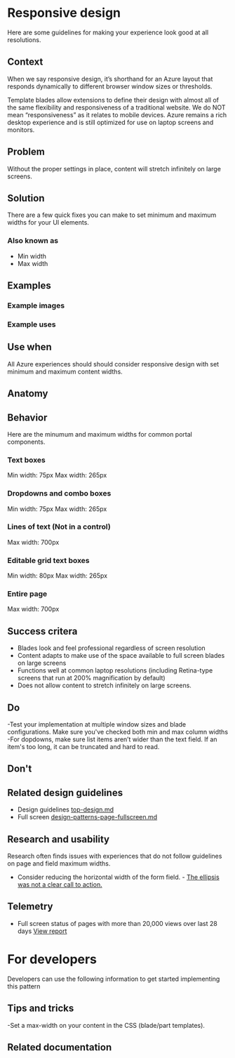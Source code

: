 <a name="responsive-design"></a>
# Responsive design
Here are some guidelines for making your experience look good at all resolutions.

<a name="responsive-design-context"></a>
## Context
When we say responsive design, it’s shorthand for an Azure layout that responds dynamically to different browser window sizes or thresholds.

Template blades allow extensions to define their design with almost all of the same flexibility and responsiveness of a traditional website. We do NOT mean “responsiveness” as it relates to mobile devices. Azure remains a rich desktop experience and is still optimized for use on laptop screens and monitors.

<a name="responsive-design-problem"></a>
## Problem
Without the proper settings in place, content will stretch infinitely on large screens.

<a name="responsive-design-solution"></a>
## Solution
There are a few quick fixes you can make to set minimum and maximum widths for your UI elements.

<a name="responsive-design-solution-also-known-as"></a>
### Also known as
- Min width
- Max width

<a name="responsive-design-examples"></a>
## Examples

<a name="responsive-design-examples-example-images"></a>
### Example images


<a name="responsive-design-examples-example-uses"></a>
### Example uses

<a name="responsive-design-use-when"></a>
## Use when
All Azure experiences should should consider responsive design with set minimum and maximum content widths.

<a name="responsive-design-anatomy"></a>
## Anatomy

<a name="responsive-design-behavior"></a>
## Behavior
Here are the minumum and maximum widths for common portal components.

<a name="responsive-design-behavior-text-boxes"></a>
### Text boxes
Min width: 75px
Max width: 265px

<a name="responsive-design-behavior-dropdowns-and-combo-boxes"></a>
### Dropdowns and combo boxes
Min width: 75px
Max width: 265px

<a name="responsive-design-behavior-lines-of-text-not-in-a-control"></a>
### Lines of text (Not in a control)
Max width: 700px

<a name="responsive-design-behavior-editable-grid-text-boxes"></a>
### Editable grid text boxes
Min width: 80px
Max width: 265px 

<a name="responsive-design-behavior-entire-page"></a>
### Entire page
Max width: 700px


<a name="responsive-design-success-critera"></a>
## Success critera
- Blades look and feel professional regardless of screen resolution
- Content adapts to make use of the space available to full screen blades on large screens
- Functions well at common laptop resolutions (including Retina-type screens that run at 200% magnification by default)
- Does not allow content to stretch infinitely on large screens.

<a name="responsive-design-do"></a>
## Do
-Test your implementation at multiple window sizes and blade configurations. Make sure you've checked both min and max column widths
-For dopdowns, make sure list items aren’t wider than the text field. If an item's too long, it can be truncated and hard to read.

<a name="responsive-design-don-t"></a>
## Don&#39;t

<a name="responsive-design-related-design-guidelines"></a>
## Related design guidelines
<!-- Links to Related design guidelines.  Always include the link to the readme -->
* Design guidelines [top-design.md](top-design.md)
* Full screen [design-patterns-page-fullscreen.md](design-patterns-page-fullscreen.md)

<a name="responsive-design-research-and-usability"></a>
## Research and usability
Research often finds issues with experiences that do not follow guidelines on page and field maximum widths.

* Consider reducing the horizontal width of the form field. - [The ellipsis was not a clear call to action.](https://hits.microsoft.com/Insight/1079450)

<a name="responsive-design-telemetry"></a>
## Telemetry
<!-- Links to portal telemetry showing the solution usage -->

* Full screen status of pages with more than 20,000 views over last 28 days [View report](https://aka.ms/portalfx/fundamentals/nonfullscreenblades)

<a name="for-developers"></a>
# For developers
Developers can use the following information to get started implementing this pattern

<a name="for-developers-tips-and-tricks"></a>
## Tips and tricks
<!-- Bulleted list of tips and tricks for developers -->
-Set a max-width on your content in the CSS (blade/part templates).

<a name="for-developers-related-documentation"></a>
## Related documentation
<!-- Links to related developer docs -->
